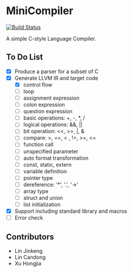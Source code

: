 # MiniCompiler
[![Build Status](https://travis-ci.com/LamKamhang/MiniCompiler.svg?token=5hSCR1UysbxGz9FPbrxj&branch=master)](https://travis-ci.com/LamKamhang/MiniCompiler)

A simple C-style Language Compiler.

## To Do List

- [x] Produce a parser for a subset of C
- [x] Generate LLVM IR and target code
  - [x] control flow
  - [ ] loop
  - [ ] assignment expression
  - [ ] colon expression
  - [ ] question expression
  - [ ] basic operations: +, -, *, /
  - [ ] logical operations: &&, ||
  - [ ] bit operation: <<, >>, |, &
  - [ ] compare: >, ==, < , !=, >=, <=
  - [ ] function call
  - [ ] unspecified parameter
  - [ ] auto format transformation
  - [ ] const, static, extern
  - [ ] variable definition
  - [ ] pointer type 
  - [ ] dereference: '*', '.', '->'
  - [ ] array type
  - [ ] struct and union
  - [ ] list initialization
- [x] Support including standard library and macros
- [ ] Error check

## Contributors

- Lin Jinkeng
- Lin Candong
- Xu Hongjia

